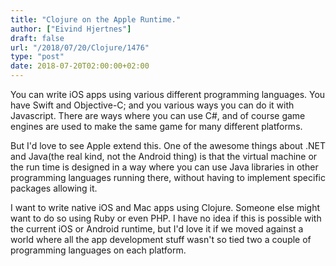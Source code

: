 ```yaml
---
title: "Clojure on the Apple Runtime."
author: ["Eivind Hjertnes"]
draft: false
url: "/2018/07/20/Clojure/1476"
type: "post"
date: 2018-07-20T02:00:00+02:00
---
```


You can write iOS apps using various different programming languages.
You have Swift and Objective-C; and you various ways you can do it with
Javascript. There are ways where you can use C#, and of course game
engines are used to make the same game for many different platforms.

But I'd love to see Apple extend this. One of the awesome things about
.NET and Java(the real kind, not the Android thing) is that the virtual
machine or the run time is designed in a way where you can use Java
libraries in other programming languages running there, without having
to implement specific packages allowing it.

I want to write native iOS and Mac apps using Clojure. Someone else
might want to do so using Ruby or even PHP. I have no idea if this is
possible with the current iOS or Android runtime, but I'd love it if we
moved against a world where all the app development stuff wasn't so tied
two a couple of programming languages on each platform.
